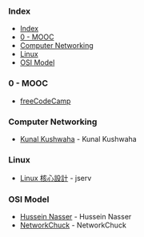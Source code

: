 ### Index

* [Index](#index)
* [0 - MOOC](#0---mooc)
* [Computer Networking](#computer-networking)
* [Linux](#linux)
* [OSI Model](#osi-model)


### 0 - MOOC

* [freeCodeCamp](https://chinese.freecodecamp.org)
  

### Computer Networking

* [Kunal Kushwaha](https://www.youtube.com/watch?v=IPvYjXCsTg8&ab_channel=KunalKushwaha) - Kunal Kushwaha


### Linux

* [Linux 核心設計](https://youtube.com/playlist?list=PL6S9AqLQkFpongEA75M15_BlQBC9rTdd8) - jserv


### OSI Model

* [Hussein Nasser](https://www.youtube.com/watch?v=eNF9z5JNl-A&ab_channel=HusseinNasser) - Hussein Nasser
* [NetworkChuck](https://www.youtube.com/watch?v=oIRkXulqJA4&feature=youtu.be&ab_channel=NetworkChuck) - NetworkChuck
